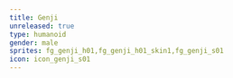 ```yaml
---
title: Genji
unreleased: true
type: humanoid
gender: male
sprites: fg_genji_h01,fg_genji_h01_skin1,fg_genji_s01
icon: icon_genji_s01
---
```


